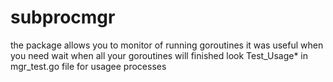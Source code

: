# subprocmgr 
 the package allows you to monitor of running goroutines
 it was useful when you need wait when all your goroutines will finished
 look Test_Usage* in mgr_test.go file for usagee processes